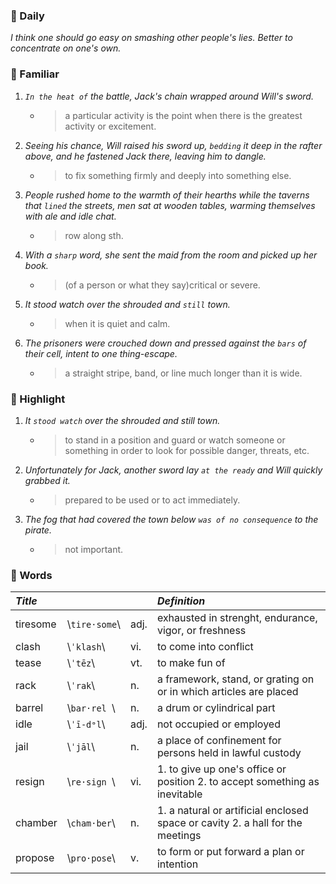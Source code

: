 ### :cherries: Daily
*I think one should go easy on smashing other people's lies. Better to concentrate on one's own.*
### :watermelon: Familiar
1. *`In the heat of` the battle, Jack's chain wrapped around Will's sword.*
   * > a particular activity is the point when there is the greatest activity or excitement.
2. *Seeing his chance, Will raised his sword up, `bedding` it deep in the rafter above, and he fastened Jack there, leaving him to dangle.*
   * > to fix something firmly and deeply into something else.
3. *People rushed home to the warmth of their hearths while the taverns that `lined` the streets, men sat at wooden tables, warming themselves with ale and idle chat.*
   * > row along sth.
4. *With a `sharp` word, she sent the maid from the room and picked up her book.*
   * > (of a person or what they say)critical or severe.
5. *It stood watch over the shrouded and `still` town.*
   * > when it is quiet and calm.
6. *The prisoners were crouched down and pressed against the `bars` of their cell, intent to one thing-escape.*
   * > a straight stripe, band, or line much longer than it is wide.
### :tangerine: Highlight
1. *It `stood watch` over the shrouded and still town.*
   * > to stand in a position and guard or watch someone or something in order to look for possible danger, threats, etc.
2. *Unfortunately for Jack, another sword lay `at the ready` and Will quickly grabbed it.*
   * > prepared to be used or to act immediately.
3. *The fog that had covered the town below `was of no consequence` to the pirate.*
   * > not important.
### :grapes: Words
|*Title*|||*Definition*|
|:-----|:-----|:-----|:-----|
|tiresome| \\`tire·some`\\ |adj.|exhausted in strenght, endurance, vigor, or freshness|
|clash| \\`ˈklash`\\ |vi.|to come into conflict|
|tease| \\`ˈtēz`\\ |vt.|to make fun of|
|rack| \\`ˈrak`\\ |n.|a framework, stand, or grating on or in which articles are placed|
|barrel| \\`bar·rel `\\ |n.|a drum or cylindrical part|
|idle| \\`ˈī-dᵊl`\\ |adj.|not occupied or employed|
|jail| \\`ˈjāl`\\ |n.|a place of confinement for persons held in lawful custody|
|resign| \\`re·sign `\\ |vi.|1. to give up one's office or position 2. to accept something as inevitable|
|chamber| \\`cham·ber`\\ |n.|1. a natural or artificial enclosed space or cavity 2. a hall for the meetings|
|propose| \\`pro·pose`\\ |v.|to form or put forward a plan or intention|
